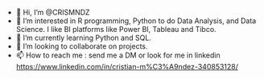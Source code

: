 - 👋 Hi, I’m @CRISMNDZ
- 👀 I’m interested in R programming, Python to do Data Analysis, and Data Science. I like BI platforms like Power BI, Tableau and Tibco.
- 🌱 I’m currently learning Python and SQL.
- 💞️ I’m looking to collaborate on projects.
- 📫 How to reach me : send me a DM or look for me in linkedin https://www.linkedin.com/in/cristian-m%C3%A9ndez-340853128/

<!---
CRISMNDZ/CRISMNDZ is a ✨ special ✨ repository because its `README.md` (this file) appears on your GitHub profile.
You can click the Preview link to take a look at your changes.
--->
